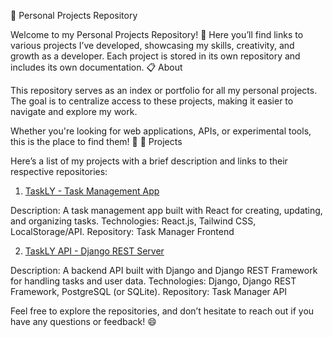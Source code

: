 📂 Personal Projects Repository

Welcome to my Personal Projects Repository! 🚀 Here you’ll find links to various projects I’ve developed, showcasing my skills, creativity, and growth as a developer. Each project is stored in its own repository and includes its own documentation.
📋 About

This repository serves as an index or portfolio for all my personal projects. The goal is to centralize access to these projects, making it easier to navigate and explore my work.

Whether you're looking for web applications, APIs, or experimental tools, this is the place to find them! 🚀
🚀 Projects

Here’s a list of my projects with a brief description and links to their respective repositories:
1. [TaskLY - Task Management App](https://github.com/DanielAquino2003/TaskManager-FrontEnd)

Description: A task management app built with React for creating, updating, and organizing tasks.
Technologies: React.js, Tailwind CSS, LocalStorage/API.
Repository: Task Manager Frontend

2. [TaskLY API - Django REST Server](https://github.com/DanielAquino2003/Task-manager-Api)

Description: A backend API built with Django and Django REST Framework for handling tasks and user data.
Technologies: Django, Django REST Framework, PostgreSQL (or SQLite).
Repository: Task Manager API

Feel free to explore the repositories, and don’t hesitate to reach out if you have any questions or feedback! 😄

